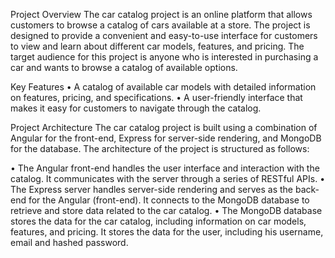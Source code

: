 Project Overview
The car catalog project is an online platform that allows customers to browse a catalog of cars available at a store. The project is designed to provide a convenient and easy-to-use interface for customers to view and learn about different car models, features, and pricing. The target audience for this project is anyone who is interested in purchasing a car and wants to browse a catalog of available options.

Key Features
•	A catalog of available car models with detailed information on features, pricing, and specifications.
•	A user-friendly interface that makes it easy for customers to navigate through the catalog.

Project Architecture
The car catalog project is built using a combination of Angular for the front-end, Express for server-side rendering, and MongoDB for the database. The architecture of the project is structured as follows:

•	The Angular front-end handles the user interface and interaction with the catalog. It communicates with the server through a series of RESTful APIs.
•	The Express server handles server-side rendering and serves as the back-end for the Angular (front-end). It connects to the MongoDB database to retrieve and store data related to the car catalog.
•	The MongoDB database stores the data for the car catalog, including information on car models, features, and pricing. It stores the data for the user, including his username, email  and hashed password.
